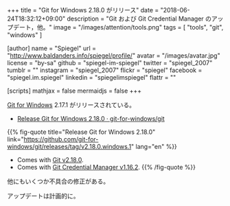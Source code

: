 +++
title = "Git for Windows 2.18.0 がリリース"
date = "2018-06-24T18:32:12+09:00"
description = "Git および Git Credential Manager のアップデート，他。"
image = "/images/attention/tools.png"
tags  = [ "tools", "git", "windows" ]

[author]
  name      = "Spiegel"
  url       = "http://www.baldanders.info/spiegel/profile/"
  avatar    = "/images/avatar.jpg"
  license   = "by-sa"
  github    = "spiegel-im-spiegel"
  twitter   = "spiegel_2007"
  tumblr    = ""
  instagram = "spiegel_2007"
  flickr    = "spiegel"
  facebook  = "spiegel.im.spiegel"
  linkedin  = "spiegelimspiegel"
  flattr    = ""

[scripts]
  mathjax = false
  mermaidjs = false
+++

[Git for Windows] 2.17.1 がリリースされている。

- [Release Git for Windows 2.18.0 · git-for-windows/git](https://github.com/git-for-windows/git/releases/tag/v2.18.0.windows.1)

{{% fig-quote title="Release Git for Windows 2.18.0" link="https://github.com/git-for-windows/git/releases/tag/v2.18.0.windows.1" lang="en" %}}
- Comes with [Git v2.18.0](https://github.com/git/git/blob/v2.18.0/Documentation/RelNotes/2.18.0.txt).
- Comes with [Git Credential Manager v1.16.2](https://github.com/Microsoft/Git-Credential-Manager-for-Windows/releases/tag/v1.16.2).
{{% /fig-quote %}}

他にもいくつか不具合の修正がある。

アップデートは計画的に。

[Git for Windows]: https://gitforwindows.org/
